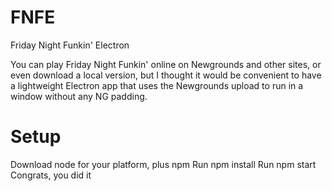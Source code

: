# FNFE
Friday Night Funkin' Electron 

You can play Friday Night Funkin' online on Newgrounds and other sites, or even download a local version, but I thought it would be convenient to have a lightweight Electron app that uses the Newgrounds upload to run in a window without any NG padding.

# Setup
Download node for your platform, plus npm
Run npm install
Run npm start
Congrats, you did it
